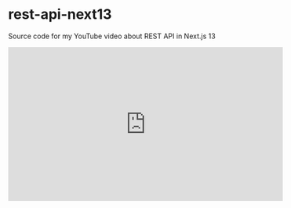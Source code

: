 # rest-api-next13
Source code for my YouTube video about REST API in Next.js 13
<iframe width="560" height="315" src="https://www.youtube.com/embed/BQs0_we3B3U?si=IUP6nJi07EhPm-bs" title="YouTube video player" frameborder="0" allow="accelerometer; autoplay; clipboard-write; encrypted-media; gyroscope; picture-in-picture; web-share" allowfullscreen></iframe>

